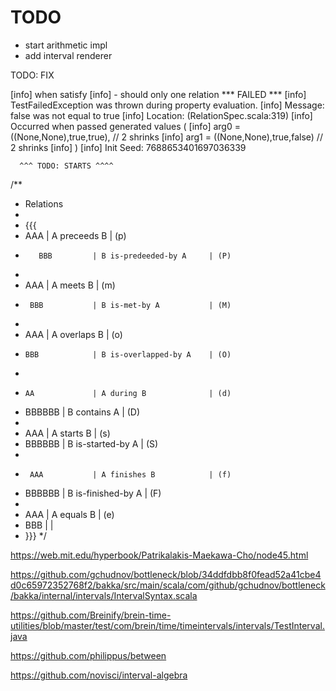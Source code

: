 # TODO

- start arithmetic impl
- add interval renderer

TODO: FIX

[info]   when satisfy
[info]   - should only one relation *** FAILED ***
[info]     TestFailedException was thrown during property evaluation.
[info]       Message: false was not equal to true
[info]       Location: (RelationSpec.scala:319)
[info]       Occurred when passed generated values (
[info]         arg0 = ((None,None),true,true), // 2 shrinks
[info]         arg1 = ((None,None),true,false) // 2 shrinks
[info]       )
[info]     Init Seed: 7688653401697036339

      ^^^ TODO: STARTS ^^^^

/**
 * Relations
 *
 * {{{
 *   AAA              | A preceeds B            | (p)
 *        BBB         | B is-predeeded-by A     | (P)
 *
 *   AAA              | A meets B               | (m)
 *      BBB           | B is-met-by A           | (M)
 *
 *   AAA              | A overlaps B            | (o)
 *     BBB            | B is-overlapped-by A    | (O)
 *
 *     AA             | A during B              | (d)
 *   BBBBBB           | B contains A            | (D)
 *
 *   AAA              | A starts B              | (s)
 *   BBBBBB           | B is-started-by A       | (S)
 *
 *      AAA           | A finishes B            | (f)
 *   BBBBBB           | B is-finished-by A      | (F)
 *
 *   AAA              | A equals B              | (e)
 *   BBB              |                         |
 * }}}
 */


https://web.mit.edu/hyperbook/Patrikalakis-Maekawa-Cho/node45.html

https://github.com/gchudnov/bottleneck/blob/34ddfdbb8f0fead52a41cbe4d0c65972352768f2/bakka/src/main/scala/com/github/gchudnov/bottleneck/bakka/internal/intervals/IntervalSyntax.scala

https://github.com/Breinify/brein-time-utilities/blob/master/test/com/brein/time/timeintervals/intervals/TestInterval.java

https://github.com/philippus/between

https://github.com/novisci/interval-algebra


